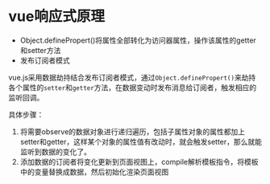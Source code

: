 # vue响应式原理
- Object.definePropert()将属性全部转化为访问器属性，操作该属性的getter和setter方法
- 发布订阅者模式

vue.js采用数据劫持结合发布订阅者模式，通过`Object.definePropert()`来劫持各个属性的`setter`和`getter`方法，在数据变动时发布消息给订阅者，触发相应的监听回调。

具体步骤：
1. 将需要observe的数据对象进行递归遍历，包括子属性对象的属性都加上setter和getter，这样某个对象的属性值有改动时，就会触发setter，那么就能监听到数据的变化了。
2. 添加数据的订阅者将变化更新到页面视图上，compile解析模板指令，将模板中的变量替换成数据，然后初始化渲染页面视图